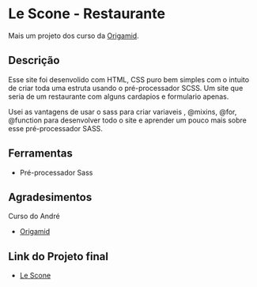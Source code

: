 # Le Scone - Restaurante

Mais um projeto dos curso da [Origamid](https://www.origamid.com/).


## Descrição

Esse site foi desenvolido com HTML, CSS puro bem simples com o intuito de criar toda uma estruta usando o pré-processador SCSS.
Um site que seria de um restaurante com alguns cardapios e formulario apenas.

Usei as vantagens de usar o sass para criar variaveis , @mixins, @for, @function para desenvolver todo o site e aprender um pouco mais sobre esse pré-processador SASS.


## Ferramentas
 * Pré-processador Sass

## Agradesimentos

Curso do André
* [Origamid](https://www.origamid.com/)

## Link do Projeto final

* [Le Scone](https://le-scone-restaurante.vercel.app/)
